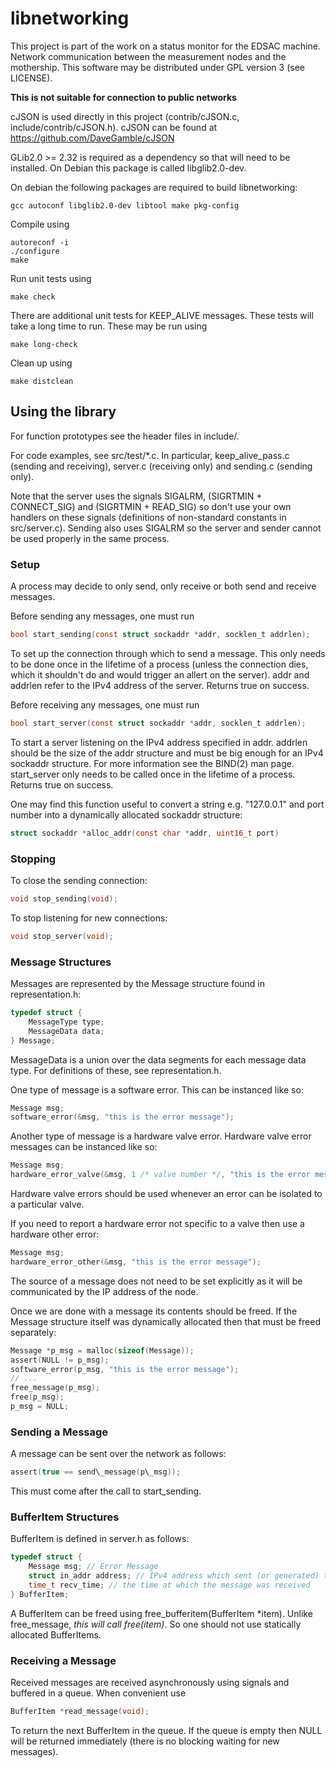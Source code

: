 # libnetworking
This project is part of the work on a status monitor for the EDSAC machine. Network communication between the measurement nodes and the mothership. This software may be distributed under GPL version 3 (see LICENSE).

**This is not suitable for connection to public networks**

cJSON is used directly in this project (contrib/cJSON.c, include/contrib/cJSON.h). cJSON can be found at https://github.com/DaveGamble/cJSON

GLib2.0 >= 2.32 is required as a dependency so that will need to be installed. On Debian this package is called libglib2.0-dev.

On debian the following packages are required to build libnetworking:
```
gcc autoconf libglib2.0-dev libtool make pkg-config
```

Compile using
```
autoreconf -i
./configure
make
```

Run unit tests using
```
make check
```

There are additional unit tests for KEEP_ALIVE messages. These tests will take a long time to run. These may be run using
```
make long-check
```

Clean up using
```
make distclean
```

## Using the library
For function prototypes see the header files in include/.

For code examples, see src/test/*.c. In particular, keep\_alive\_pass.c (sending and receiving), server.c (receiving only) and sending.c (sending only).

Note that the server uses  the signals SIGALRM, (SIGRTMIN + CONNECT_SIG) and (SIGRTMIN + READ_SIG) so don't use your own handlers on these signals (definitions of non-standard constants in src/server.c). Sending also uses SIGALRM so the server and sender cannot be used properly in the same process.

### Setup
A process may decide to only send, only receive or both send and receive messages.

Before sending any messages, one must run
``` c
bool start_sending(const struct sockaddr *addr, socklen_t addrlen);
```
To set up the connection through which to send a message. This only needs to be done once in the lifetime of a process (unless the connection dies, which it shouldn't do and would trigger an allert on the server). addr and addrlen refer to the IPv4 address of the server. Returns true on success.

Before receiving any messages, one must run
``` c
bool start_server(const struct sockaddr *addr, socklen_t addrlen);
```
To start a server listening on the IPv4 address specified in addr. addrlen should be the size of the addr structure and must be big enough for an IPv4 sockaddr structure. For more information see the BIND(2) man page. start_server only needs to be called once in the lifetime of a process. Returns true on success.

One may find this function useful to convert a string e.g. "127.0.0.1" and port number into a dynamically allocated sockaddr structure:
``` c
struct sockaddr *alloc_addr(const char *addr, uint16_t port)
```

### Stopping
To close the sending connection:
``` c
void stop_sending(void);
```

To stop listening for new connections:
``` c
void stop_server(void);
```

### Message Structures
Messages are represented by the Message structure found in representation.h:
``` c
typedef struct {
    MessageType type;
    MessageData data;
} Message;
```
MessageData is a union over the data segments for each message data type. For definitions of these, see representation.h.

One type of message is a software error. This can be instanced like so:
``` c
Message msg;
software_error(&msg, "this is the error message");
```

Another type of message is a hardware valve error. Hardware valve error messages can be instanced like so:
``` c
Message msg;
hardware_error_valve(&msg, 1 /* valve number */, "this is the error message");
```
Hardware valve errors should be used whenever an error can be isolated to a particular valve.

If you need to report a hardware error not specific to a valve then use a hardware other error:
``` c
Message msg;
hardware_error_other(&msg, "this is the error message");
```

The source of a message does not need to be set explicitly as it will be communicated by the IP address of the node.

Once we are done with a message its contents should be freed. If the Message structure itself was dynamically allocated then that must be freed separately:
``` c
Message *p_msg = malloc(sizeof(Message));
assert(NULL != p_msg);
software_error(p_msg, "this is the error message");
// ...
free_message(p_msg);
free(p_msg);
p_msg = NULL;
```

### Sending a Message
A message can be sent over the network as follows:
``` c
assert(true == send\_message(p\_msg));
```

This must come after the call to start_sending.

### BufferItem Structures
BufferItem is defined in server.h as follows:
``` c
typedef struct {
    Message msg; // Error Message
    struct in_addr address; // IPv4 address which sent (or generated) the error
    time_t recv_time; // the time at which the message was received
} BufferItem;
```

A BufferItem can be freed using free\_bufferitem(BufferItem \*item). Unlike free\_message, *this will call free(item)*. So one should not use statically allocated BufferItems. 

### Receiving a Message
Received messages are received asynchronously using signals and buffered in a queue. When convenient use
``` c
BufferItem *read_message(void);
```
To return the next BufferItem in the queue. If the queue is empty then NULL will be returned immediately (there is no blocking waiting for new messages). 
